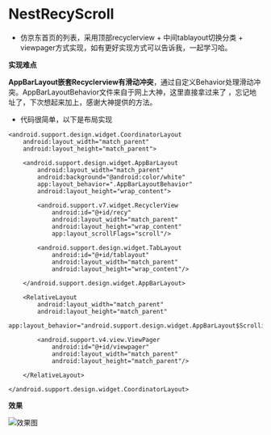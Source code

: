 # NestRecyScroll
- 仿京东首页的列表，采用顶部recyclerview + 中间tablayout切换分类 + viewpager方式实现，如有更好实现方式可以告诉我，一起学习哈。

**实现难点**

**AppBarLayout嵌套Recyclerview有滑动冲突**，通过自定义Behavior处理滑动冲突。AppBarLayoutBehavior文件来自于网上大神，这里直接拿过来了
，忘记地址了，下次想起来加上，感谢大神提供的方法。

- 代码很简单，以下是布局实现

```
<android.support.design.widget.CoordinatorLayout
    android:layout_width="match_parent"
    android:layout_height="match_parent">

    <android.support.design.widget.AppBarLayout
        android:layout_width="match_parent"
        android:background="@android:color/white"
        app:layout_behavior=".AppBarLayoutBehavior"
        android:layout_height="wrap_content">

        <android.support.v7.widget.RecyclerView
            android:id="@+id/recy"
            android:layout_width="match_parent"
            android:layout_height="wrap_content"
            app:layout_scrollFlags="scroll"/>

        <android.support.design.widget.TabLayout
            android:id="@+id/tablayout"
            android:layout_width="match_parent"
            android:layout_height="wrap_content"/>

    </android.support.design.widget.AppBarLayout>

    <RelativeLayout
        android:layout_width="match_parent"
        android:layout_height="match_parent"
        app:layout_behavior="android.support.design.widget.AppBarLayout$ScrollingViewBehavior">

        <android.support.v4.view.ViewPager
            android:id="@+id/viewpager"
            android:layout_width="match_parent"
            android:layout_height="match_parent"/>

    </RelativeLayout>

</android.support.design.widget.CoordinatorLayout>
```

**效果**

![效果图](https://github.com/hh-pan/NestRecyScroll/raw/master/screenshots/GIF.gif)


